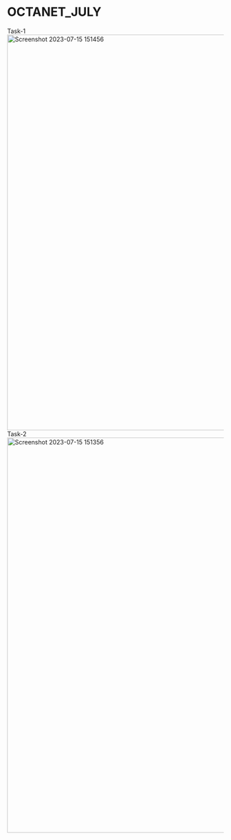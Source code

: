 # OCTANET_JULY
Task-1
<img width="920" alt="Screenshot 2023-07-15 151456" src="https://github.com/Dushyantchahar/OCTANET_JULY/assets/97494865/ebe2122d-ad3a-495e-b556-e18fc980bfec">
Task-2
<img width="919" alt="Screenshot 2023-07-15 151356" src="https://github.com/Dushyantchahar/OCTANET_JULY/assets/97494865/0ad6b8b9-4f8b-4f26-9355-5e674529d38f">

